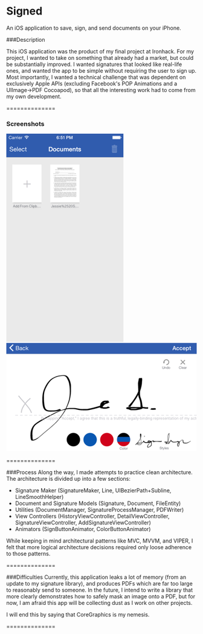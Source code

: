 Signed
======
An iOS application to save, sign, and send documents on your iPhone. 





###Description

This iOS application was the product of my final project at Ironhack. For my project, I wanted to take on something that already had a market, but could be substantially improved. I wanted signatures that looked like real-life ones, and wanted the app to be simple without requiring the user to sign up. Most importantly, I wanted a technical challenge that was dependent on exclusively Apple APIs (excluding Facebook's POP Animations and a UIImage->PDF Cocoapod), so that all the interesting work had to come from my own development. 

==============


### Screenshots

![First Screen Image](/Signed/ScreenShot1.png)
![Signature Image](/Signed/ScreenShot.png)

==============

###Process
Along the way, I made attempts to practice clean architecture. The architecture is divided up into a few sections:
* Signature Maker (SignatureMaker, Line, UIBezierPath+Subline,  LineSmoothHelper)
* Document and Signature Models (Signature, Document, FileEntity)
* Utilities (DocumentManager, SignatureProcessManager, PDFWriter) 
* View Controllers (HistoryViewController, DetailViewController, SignatureViewController, AddSignatureViewController)
* Animators (SignButtonAnimator, ColorButtonAnimator)

While keeping in mind architectural patterns like MVC, MVVM, and VIPER, I felt that more logical architecture decisions required only loose adherence to those patterns.

==============


###Difficulties
Currently, this application leaks a lot of memory (from an update to my signature library), and produces PDFs which are far too large to reasonably send to someone. In the future, I intend to write a library that more clearly demonstrates how to safely mask an image onto a PDF, but for now, I am afraid this app will be collecting dust as I work on other projects.

I will end this by saying that CoreGraphics is my nemesis.

==============

